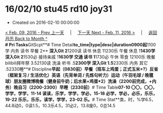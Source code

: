 # 16/02/10 stu45 rd10 joy31

* Created on 2016-02-10 00:00:00

[&lt; Feb. 09, 2016 - Prev 上一天](d09.md)     \|     [下一天 Next - Feb. 11, 2016 &gt;](d11.md)     \|     [返回月历 Back to Month ^](index.md)   
**\# Pri Tasks**GitScpt**\# Time Detail**to\_time\|type\|desc\|duration0900起**1100学 内务 读书 早餐 2** **深入Git 2**1200读 读书 休息 11230乐 午餐 休息 1**1430学 深入Git 2**1530必 接待亲戚 1**1630学 交通 读书 1**1730必 午休 零食 12100乐 晚餐 bilibili拜年祭 3.52130读 洗澡 听书 .5**2300学 深入Git 1.5**2330乐 内务 其它 .52330睡**\# Discipline**早起（0830前）早餐（班车上鸡蛋；正式玉米+?）反省（框架复习 / 生活优化）英语（先背单词 / 先炼句听力）运动（午羽毛球 / 晚毽球）朋友圈微博晚餐（健身前牛奶；后水果+鸡蛋\*2）洗澡（2200前完成，+内务）晚自习（2200-2300）早睡（2330前）**\# Time Table**07-10 〇〇，〇〇，学学，学学，11-14 读读，乐学，学学，学必，15-18 必学，学必，必乐，乐乐，19-22 乐乐，乐乐，读学，学学，23-02 乐。**\# Time Stat**类，时，%学6.5，44.8动0，0读1.5，10.3乐4.5，31必2，13.8废0，0总14.5

